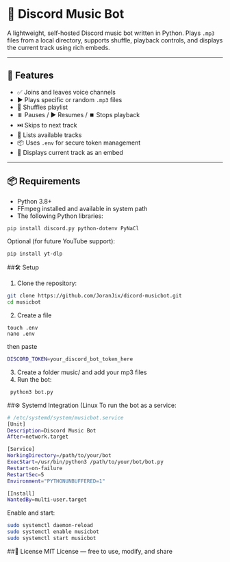 # 🎵 Discord Music Bot

A lightweight, self-hosted Discord music bot written in Python. Plays `.mp3` files from a local directory, supports shuffle, playback controls, and displays the current track using rich embeds.

---

## 🚀 Features

- ✅ Joins and leaves voice channels
- ▶️ Plays specific or random `.mp3` files
- 🔀 Shuffles playlist
- ⏸️ Pauses / ▶️ Resumes / ⏹️ Stops playback
- ⏭️ Skips to next track
- 📃 Lists available tracks
- 📦 Uses `.env` for secure token management
- 🎨 Displays current track as an embed

---

## 📦 Requirements

- Python 3.8+
- FFmpeg installed and available in system path
- The following Python libraries:

```sh
pip install discord.py python-dotenv PyNaCl
```
Optional (for future YouTube support):
```sh
pip install yt-dlp
```
##🛠️ Setup
1. 	Clone the repository:
```sh
git clone https://github.com/JoranJix/dicord-musicbot.git
cd musicbot
```
2. 	Create a  file
```ssh
touch .env
nano .env
```
then paste
```sh
DISCORD_TOKEN=your_discord_bot_token_here
```
3. 	Create a  folder music/ and add your mp3 files
4.  Run the bot:
```sh
 python3 bot.py
```
##⚙️ Systemd Integration (Linux
To run the bot as a service:
```sh
# /etc/systemd/system/musicbot.service
[Unit]
Description=Discord Music Bot
After=network.target

[Service]
WorkingDirectory=/path/to/your/bot
ExecStart=/usr/bin/python3 /path/to/your/bot/bot.py
Restart=on-failure
RestartSec=5
Environment="PYTHONUNBUFFERED=1"

[Install]
WantedBy=multi-user.target
```
Enable and start:
```sh
sudo systemctl daemon-reload
sudo systemctl enable musicbot
sudo systemctl start musicbot
```



##📜 License
MIT License — free to use, modify, and share
